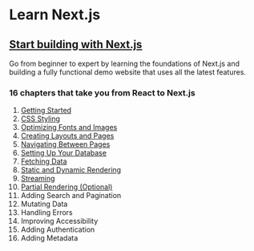 # Learn Next.js

## [Start building with Next.js](https://nextjs.org/learn)

Go from beginner to expert by learning the foundations of Next.js and building a fully functional demo website that uses all the latest features.

### 16 chapters that take you from React to Next.js

1.  [Getting Started](https://nextjs.org/learn/dashboard-app/getting-started)
2.  [CSS Styling](https://nextjs.org/learn/dashboard-app/css-styling)
3.  [Optimizing Fonts and Images](https://nextjs.org/learn/dashboard-app/optimizing-fonts-images)
4.  [Creating Layouts and Pages](https://nextjs.org/learn/dashboard-app/creating-layouts-and-pages)
5.  [Navigating Between Pages](https://nextjs.org/learn/dashboard-app/navigating-between-pages)
6.  [Setting Up Your Database](https://nextjs.org/learn/dashboard-app/setting-up-your-database)
7.  [Fetching Data](https://nextjs.org/learn/dashboard-app/fetching-data)
8.  [Static and Dynamic Rendering](https://nextjs.org/learn/dashboard-app/static-and-dynamic-rendering)
9.  [Streaming](https://nextjs.org/learn/dashboard-app/streaming)
10. [Partial Rendering (Optional)](https://nextjs.org/learn/dashboard-app/partial-prerendering)
11. Adding Search and Pagination
12. Mutating Data
13. Handling Errors
14. Improving Accessibility
15. Adding Authentication
16. Adding Metadata